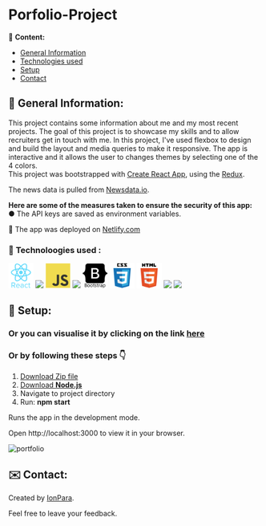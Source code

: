 # Porfolio-Project

📃 **Content:**
- [General Information ](#General-Information)
- [Technologies used](#languages)
- [Setup](#setup)
- [Contact](#contact)

 ## 📑 General Information:
This project contains some information about me and my most recent projects. The goal of this project is to showcase my skills and to allow recruiters get in touch with me. In this project, I've used flexbox to design and build the layout and media queries to make it responsive. The app is interactive and it allows the user to changes themes by selecting one of the 4 colors.<br>
This project was bootstrapped with [Create React App](https://github.com/facebook/create-react-app), using the [Redux](https://redux.js.org/).

The news data is pulled from [Newsdata.io](https://newsdata.io/search-news).

<b>Here are some of the measures taken to ensure the security of this app:</b> <br>
● The API keys are saved as environment variables.</pre> 

:floppy_disk: The app was deployed on [Netlify.com](https://www.netlify.com/)


### 🔣 <a id="languages">Technoloogies used </a>:
<p align="left">
    <img src="https://raw.githubusercontent.com/devicons/devicon/master/icons/react/react-original-wordmark.svg" alt="react" width="50" height="50"/>
    <img src="https://skillicons.dev/icons?i=nodejs&theme=light"/>
    <img src="https://raw.githubusercontent.com/devicons/devicon/master/icons/javascript/javascript-original.svg" alt="javascript" width="50" height="50"/>
    <img src="https://skillicons.dev/icons?i=redux&theme=light"/>
    <img src="https://raw.githubusercontent.com/devicons/devicon/master/icons/bootstrap/bootstrap-plain-wordmark.svg" alt="bootstrap" width="50" height="50"/>
    <img src="https://raw.githubusercontent.com/devicons/devicon/master/icons/css3/css3-original-wordmark.svg" alt="css3" width="50" height="50"/> 
    <img src="https://raw.githubusercontent.com/devicons/devicon/master/icons/html5/html5-original-wordmark.svg" alt="html5" width="50" height="50"/>
    <img src="https://skillicons.dev/icons?i=tailwind&theme=light"/>
    <img src="https://skillicons.dev/icons?i=vscode&theme=light"/>
</p>

## 📘 <a id="setup">Setup</a>:

### Or you can visualise it by clicking on the link [here](https://ion-para.netlify.app/)

### Or by following these steps :point_down:

1. [Download Zip file](https://github.com/IonPara/project-portfolio/archive/refs/heads/main.zip)
2. [Download **Node.js**](https://nodejs.org/dist/v18.13.0/node-v18.13.0-x64.msi)
3. Navigate to project directory
4. Run: **npm start**


Runs the app in the development mode.

Open http://localhost:3000 to view it in your browser.

![portfolio](https://user-images.githubusercontent.com/84988051/225348586-2bb54f67-658c-4321-8074-3733d50ac30b.png)


## ✉️ <a id="contact">Contact</a>:

Created by [IonPara](https://github.com/IonPara).

Feel free to leave your feedback.
